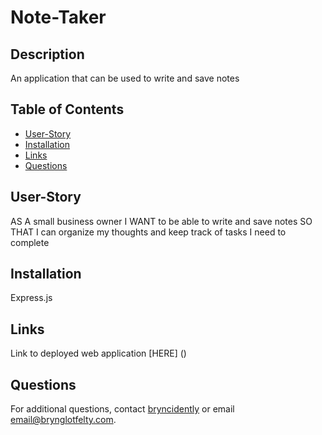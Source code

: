 # Note-Taker

## Description
An application that can be used to write and save notes

## Table of Contents

- [User-Story](#user-story)
- [Installation](#installation)
- [Links](#links)
- [Questions](#questions)

## User-Story

AS A small business owner
I WANT to be able to write and save notes
SO THAT I can organize my thoughts and keep track of tasks I need to complete

## Installation

Express.js

## Links

Link to deployed web application [HERE] ()


## Questions

For additional questions, contact [bryncidently](https://github.com/bryncidently) or email email@brynglotfelty.com.